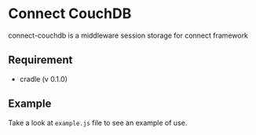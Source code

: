 # Connect CouchDB

connect-couchdb is a middleware session storage for connect framework

## Requirement

 - cradle (v 0.1.0)

## Example

Take a look at `example.js` file to see an example of use.